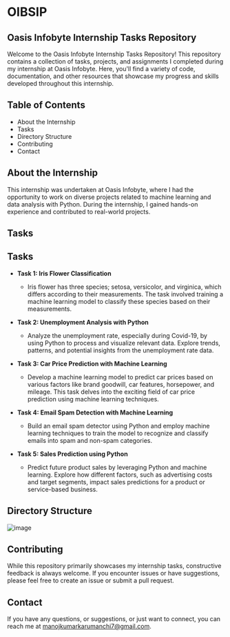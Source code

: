 # OIBSIP 

## Oasis Infobyte Internship Tasks Repository

Welcome to the Oasis Infobyte Internship Tasks Repository! This repository contains a collection of tasks, projects, and assignments I completed during my internship at Oasis Infobyte. Here, you'll find a variety of code, documentation, and other resources that showcase my progress and skills developed throughout this internship.

## Table of Contents
- About the Internship
- Tasks
- Directory Structure
- Contributing
- Contact

## About the Internship
This internship was undertaken at Oasis Infobyte, where I had the opportunity to work on diverse projects related to machine learning and data analysis with Python. During the internship, I gained hands-on experience and contributed to real-world projects.

## Tasks

## Tasks

- **Task 1: Iris Flower Classification**
  - Iris flower has three species; setosa, versicolor, and virginica, which differs according to their measurements. The task involved training a machine learning model to classify these species based on their measurements.

- **Task 2: Unemployment Analysis with Python**
  - Analyze the unemployment rate, especially during Covid-19, by using Python to process and visualize relevant data. Explore trends, patterns, and potential insights from the unemployment rate data.

- **Task 3: Car Price Prediction with Machine Learning**
  - Develop a machine learning model to predict car prices based on various factors like brand goodwill, car features, horsepower, and mileage. This task delves into the exciting field of car price prediction using machine learning techniques.

- **Task 4: Email Spam Detection with Machine Learning**
  - Build an email spam detector using Python and employ machine learning techniques to train the model to recognize and classify emails into spam and non-spam categories.

- **Task 5: Sales Prediction using Python**
  - Predict future product sales by leveraging Python and machine learning. Explore how different factors, such as advertising costs and target segments, impact sales predictions for a product or service-based business.

## Directory Structure

![image](https://github.com/ManojKumarKarumanchi/OIBSIP/assets/86285857/f2ee9e39-017f-4d1b-acce-17d8a9860e76)


## Contributing
While this repository primarily showcases my internship tasks, constructive feedback is always welcome. If you encounter issues or have suggestions, please feel free to create an issue or submit a pull request.

## Contact
If you have any questions, or suggestions, or just want to connect, you can reach me at manojkumarkarumanchi7@gmail.com.
